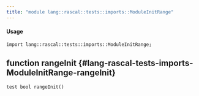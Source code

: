```yaml
---
title: "module lang::rascal::tests::imports::ModuleInitRange"
---
```


#### Usage

`import lang::rascal::tests::imports::ModuleInitRange;`


## function rangeInit {#lang-rascal-tests-imports-ModuleInitRange-rangeInit}

```rascal
test bool rangeInit()

```

